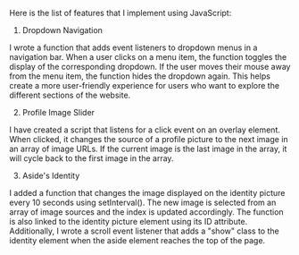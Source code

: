 Here is the list of features that I implement using JavaScript:

1. Dropdown Navigation

I wrote a function that adds event listeners to dropdown menus in a navigation bar. When a user clicks on a menu item, the function toggles the display of the corresponding dropdown. If the user moves their mouse away from the menu item, the function hides the dropdown again. This helps create a more user-friendly experience for users who want to explore the different sections of the website.

2. Profile Image Slider

I have created a script that listens for a click event on an overlay element. When clicked, it changes the source of a profile picture to the next image in an array of image URLs. If the current image is the last image in the array, it will cycle back to the first image in the array.

3. Aside's Identity

I added a function that changes the image displayed on the identity picture every 10 seconds using setInterval(). The new image is selected from an array of image sources and the index is updated accordingly. The function is also linked to the identity picture element using its ID attribute. Additionally, I wrote a scroll event listener that adds a "show" class to the identity element when the aside element reaches the top of the page.